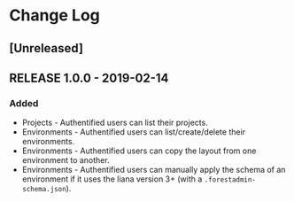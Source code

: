 # Change Log

## [Unreleased]

## RELEASE 1.0.0 - 2019-02-14
### Added
- Projects - Authentified users can list their projects.
- Environments - Authentified users can list/create/delete their environments.
- Environments - Authentified users can copy the layout from one environment to another.
- Environments - Authentified users can manually apply the schema of an environment if it uses the liana version 3+ (with a `.forestadmin-schema.json`).
